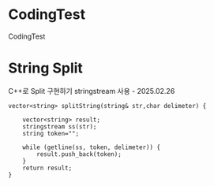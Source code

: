 # CodingTest

CodingTest

# String Split
C++로 Split 구현하기 stringstream 사용 - 2025.02.26
```
vector<string> splitString(string& str,char delimeter) {

	vector<string> result;
	stringstream ss(str);
	string token="";

	while (getline(ss, token, delimeter)) {
		result.push_back(token);
	}
	return result;
}
```
